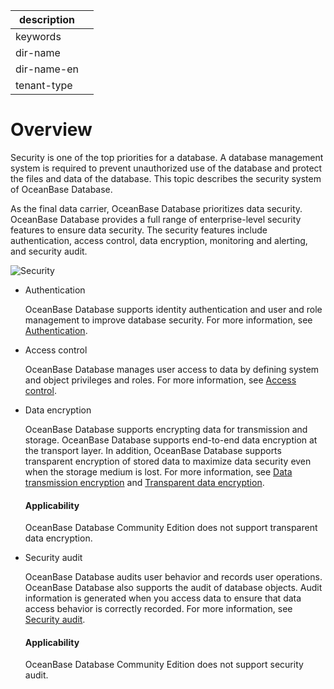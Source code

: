 |description||
|---|---|
|keywords||
|dir-name||
|dir-name-en||
|tenant-type||

# Overview

Security is one of the top priorities for a database. A database management system is required to prevent unauthorized use of the database and protect the files and data of the database. This topic describes the security system of OceanBase Database.

As the final data carrier, OceanBase Database prioritizes data security. OceanBase Database provides a full range of enterprise-level security features to ensure data security. The security features include authentication, access control, data encryption, monitoring and alerting, and security audit.

![Security](https://obbusiness-private.oss-cn-shanghai.aliyuncs.com/doc/img/observer-enterprise/V4.2.1/EN_US/700.reference/100.oceanbase-database-concepts/%E5%86%85%E6%A0%B823.png)

* Authentication

   OceanBase Database supports identity authentication and user and role management to improve database security. For more information, see [Authentication](200.identification-and-authentication/100.identification-and-authentication-of-mysql-mode/100.identification-of-mysql-mode.md).

* Access control

   OceanBase Database manages user access to data by defining system and object privileges and roles. For more information, see [Access control](300.access-control/100.access-control-overview.md).

* Data encryption

   OceanBase Database supports encrypting data for transmission and storage. OceanBase Database supports end-to-end data encryption at the transport layer. In addition, OceanBase Database supports transparent encryption of stored data to maximize data security even when the storage medium is lost. For more information, see [Data transmission encryption](400.data-transfer-encryption/100.data-transfer-encryption-overview.md) and [Transparent data encryption](500.data-storage-encryption/100.datastore-encryption-overview.md).

  <main id="notice">
      <h4>Applicability</h4>
      <p>OceanBase Database Community Edition does not support transparent data encryption. </p>
  </main>

* Security audit

   OceanBase Database audits user behavior and records user operations. OceanBase Database also supports the audit of database objects. Audit information is generated when you access data to ensure that data access behavior is correctly recorded. For more information, see [Security audit](600.security-audit/100.security-audit-overview.md).

  <main id="notice">
      <h4>Applicability</h4>
      <p>OceanBase Database Community Edition does not support security audit. </p>
  </main>

